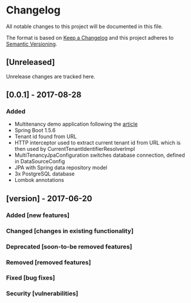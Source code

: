 # Changelog
All notable changes to this project will be documented in this file.

The format is based on [Keep a Changelog](http://keepachangelog.com/en/1.0.0/)
and this project adheres to [Semantic Versioning](http://semver.org/spec/v2.0.0.html).

## [Unreleased]
Unrelease changes are tracked here.


## [0.0.1] - 2017-08-28
### Added
- Multitenancy demo application following the [article](http://anakiou.blogspot.com/2015/08/multi-tenant-application-with-spring.html)
- Spring Boot 1.5.6
- Tenant id found from URL
- HTTP interceptor used to extract current tenant id from URL which is then used by CurrentTenantIdentifierResolverImpl
- MultiTenancyJpaConfiguration switches database connection, defined in DataSourceConfig
- JPA with Spring data repository model
- 3x PostgreSQL database
- Lombok annotations


## [version] - 2017-06-20
### Added [new features]
### Changed [changes in existing functionality]
### Deprecated [soon-to-be removed features]
### Removed [removed features]
### Fixed [bug fixes]
### Security [vulnerabilities]